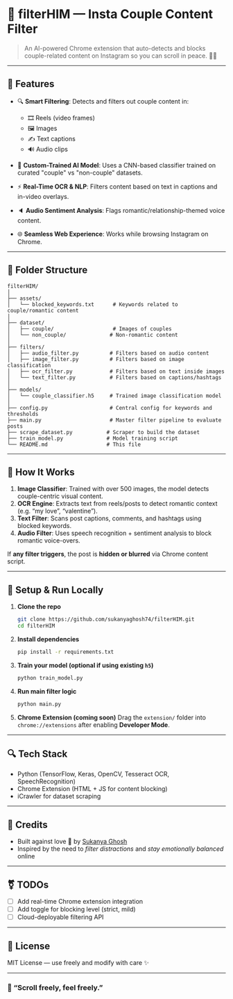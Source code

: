 # 📁 filterHIM — Insta Couple Content Filter

> An AI-powered Chrome extension that auto-detects and blocks couple-related content on Instagram so you can scroll in peace. 🚫💑

---

## 🌟 Features

* 🔍 **Smart Filtering**: Detects and filters out couple content in:

  * 🎞️ Reels (video frames)
  * 🖼️ Images
  * ✍️ Text captions
  * 🔊 Audio clips
* 🧠 **Custom-Trained AI Model**: Uses a CNN-based classifier trained on curated "couple" vs "non-couple" datasets.
* ⚡ **Real-Time OCR & NLP**: Filters content based on text in captions and in-video overlays.
* 🔈 **Audio Sentiment Analysis**: Flags romantic/relationship-themed voice content.
* 🌐 **Seamless Web Experience**: Works while browsing Instagram on Chrome.

---

## 📁 Folder Structure

```
filterHIM/
│
├── assets/
│   └── blocked_keywords.txt      # Keywords related to couple/romantic content
│
├── dataset/
│   ├── couple/                   # Images of couples
│   └── non_couple/              # Non-romantic content
│
├── filters/
│   ├── audio_filter.py          # Filters based on audio content
│   ├── image_filter.py          # Filters based on image classification
│   ├── ocr_filter.py            # Filters based on text inside images
│   └── text_filter.py           # Filters based on captions/hashtags
│
├── models/
│   └── couple_classifier.h5     # Trained image classification model
│
├── config.py                    # Central config for keywords and thresholds
├── main.py                      # Master filter pipeline to evaluate posts
├── scrape_dataset.py           # Scraper to build the dataset
├── train_model.py              # Model training script
└── README.md                   # This file
```

---

## 🧠 How It Works

1. **Image Classifier**: Trained with over 500 images, the model detects couple-centric visual content.
2. **OCR Engine**: Extracts text from reels/posts to detect romantic context (e.g. “my love”, “valentine”).
3. **Text Filter**: Scans post captions, comments, and hashtags using blocked keywords.
4. **Audio Filter**: Uses speech recognition + sentiment analysis to block romantic voice-overs.

If **any filter triggers**, the post is **hidden or blurred** via Chrome content script.

---

## 🚀 Setup & Run Locally

1. **Clone the repo**

   ```bash
   git clone https://github.com/sukanyaghosh74/filterHIM.git
   cd filterHIM
   ```

2. **Install dependencies**

   ```bash
   pip install -r requirements.txt
   ```

3. **Train your model (optional if using existing `h5`)**

   ```bash
   python train_model.py
   ```

4. **Run main filter logic**

   ```bash
   python main.py
   ```

5. **Chrome Extension (coming soon)**
   Drag the `extension/` folder into `chrome://extensions` after enabling **Developer Mode**.

---

## 🔍 Tech Stack

* Python (TensorFlow, Keras, OpenCV, Tesseract OCR, SpeechRecognition)
* Chrome Extension (HTML + JS for content blocking)
* iCrawler for dataset scraping

---

## 🙌 Credits

* Built against love 🩷 by [Sukanya Ghosh](https://github.com/sukanyaghosh74)
* Inspired by the need to *filter distractions* and *stay emotionally balanced* online

---

## ⚧ TODOs

* [ ] Add real-time Chrome extension integration
* [ ] Add toggle for blocking level (strict, mild)
* [ ] Cloud-deployable filtering API

---

## 📜 License

MIT License — use freely and modify with care ✨

---

### 💬 “Scroll freely, feel freely.”
